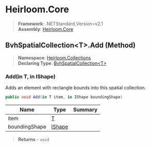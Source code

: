 # Heirloom.Core

> **Framework**: .NETStandard,Version=v2.1  
> **Assembly**: [Heirloom.Core][0]

## BvhSpatialCollection\<T>.Add (Method)

> **Namespace**: [Heirloom.Collections][0]  
> **Declaring Type**: [BvhSpatialCollection\<T>][1]

### Add(in T, in IShape)

Adds an element with rectangle bounds into this spatial collection.

```cs
public void Add(in T item, in IShape boundingShape)
```

| Name          | Type        | Summary |
|---------------|-------------|---------|
| item          | [T][2]      |         |
| boundingShape | [IShape][3] |         |

> **Returns** - `void`

[0]: ../../../Heirloom.Core.md
[1]: ../BvhSpatialCollection[T].md
[2]: ../T.md
[3]: ../../Heirloom.Geometry/IShape.md
